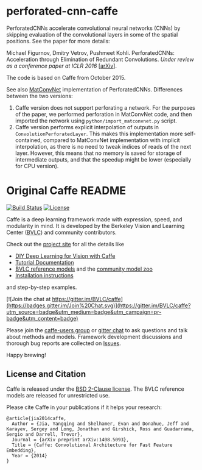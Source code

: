 # perforated-cnn-caffe

PerforatedCNNs accelerate convolutional neural networks (CNNs) by skipping evaluation of the convolutional layers in some of the spatial positions. See the paper for more details:

Michael Figurnov, Dmitry Vetrov, Pushmeet Kohli. PerforatedCNNs: Acceleration through Elimination of Redundant Convolutions. _Under review as a conference paper at ICLR 2016_ [[arXiv](http://arxiv.org/abs/1504.08362)].

The code is based on Caffe from October 2015.

See also [MatConvNet](https://github.com/mfigurnov/perforated-cnn-matconvnet) implementation of PerforatedCNNs.
Differences between the two versions:

1. Caffe version does not support perforating a network. For the purposes of the paper, we performed perforation in MatConvNet code, and then imported the network using `python/import_matconvnet.py` script.
2. Caffe version performs explicit interpolation of outputs in `ConvolutionPerforatedLayer`. This makes this implementation more self-contained, compared to MatConvNet implementation with implicit interpolation, as there is no need to tweak indices of reads of the next layer. However, this means that no memory is saved for storage of intermediate outputs, and that the speedup might be lower (especially for CPU version).

# Original Caffe README

[![Build Status](https://travis-ci.org/BVLC/caffe.svg?branch=master)](https://travis-ci.org/BVLC/caffe)
[![License](https://img.shields.io/badge/license-BSD-blue.svg)](LICENSE)

Caffe is a deep learning framework made with expression, speed, and modularity in mind.
It is developed by the Berkeley Vision and Learning Center ([BVLC](http://bvlc.eecs.berkeley.edu)) and community contributors.

Check out the [project site](http://caffe.berkeleyvision.org) for all the details like

- [DIY Deep Learning for Vision with Caffe](https://docs.google.com/presentation/d/1UeKXVgRvvxg9OUdh_UiC5G71UMscNPlvArsWER41PsU/edit#slide=id.p)
- [Tutorial Documentation](http://caffe.berkeleyvision.org/tutorial/)
- [BVLC reference models](http://caffe.berkeleyvision.org/model_zoo.html) and the [community model zoo](https://github.com/BVLC/caffe/wiki/Model-Zoo)
- [Installation instructions](http://caffe.berkeleyvision.org/installation.html)

and step-by-step examples.

[![Join the chat at https://gitter.im/BVLC/caffe](https://badges.gitter.im/Join%20Chat.svg)](https://gitter.im/BVLC/caffe?utm_source=badge&utm_medium=badge&utm_campaign=pr-badge&utm_content=badge)

Please join the [caffe-users group](https://groups.google.com/forum/#!forum/caffe-users) or [gitter chat](https://gitter.im/BVLC/caffe) to ask questions and talk about methods and models.
Framework development discussions and thorough bug reports are collected on [Issues](https://github.com/BVLC/caffe/issues).

Happy brewing!

## License and Citation

Caffe is released under the [BSD 2-Clause license](https://github.com/BVLC/caffe/blob/master/LICENSE).
The BVLC reference models are released for unrestricted use.

Please cite Caffe in your publications if it helps your research:

    @article{jia2014caffe,
      Author = {Jia, Yangqing and Shelhamer, Evan and Donahue, Jeff and Karayev, Sergey and Long, Jonathan and Girshick, Ross and Guadarrama, Sergio and Darrell, Trevor},
      Journal = {arXiv preprint arXiv:1408.5093},
      Title = {Caffe: Convolutional Architecture for Fast Feature Embedding},
      Year = {2014}
    }
